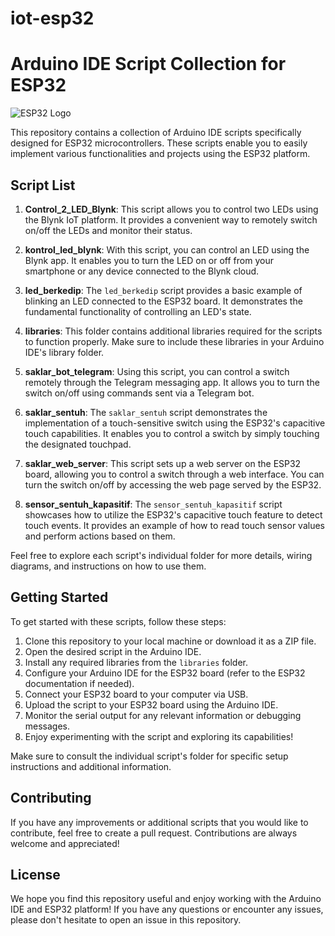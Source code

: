 # iot-esp32
# Arduino IDE Script Collection for ESP32

![ESP32 Logo](esp32_logo.png)

This repository contains a collection of Arduino IDE scripts specifically designed for ESP32 microcontrollers. These scripts enable you to easily implement various functionalities and projects using the ESP32 platform.

## Script List

1. **Control_2_LED_Blynk**: This script allows you to control two LEDs using the Blynk IoT platform. It provides a convenient way to remotely switch on/off the LEDs and monitor their status.

2. **kontrol_led_blynk**: With this script, you can control an LED using the Blynk app. It enables you to turn the LED on or off from your smartphone or any device connected to the Blynk cloud.

3. **led_berkedip**: The `led_berkedip` script provides a basic example of blinking an LED connected to the ESP32 board. It demonstrates the fundamental functionality of controlling an LED's state.

4. **libraries**: This folder contains additional libraries required for the scripts to function properly. Make sure to include these libraries in your Arduino IDE's library folder.

5. **saklar_bot_telegram**: Using this script, you can control a switch remotely through the Telegram messaging app. It allows you to turn the switch on/off using commands sent via a Telegram bot.

6. **saklar_sentuh**: The `saklar_sentuh` script demonstrates the implementation of a touch-sensitive switch using the ESP32's capacitive touch capabilities. It enables you to control a switch by simply touching the designated touchpad.

7. **saklar_web_server**: This script sets up a web server on the ESP32 board, allowing you to control a switch through a web interface. You can turn the switch on/off by accessing the web page served by the ESP32.

8. **sensor_sentuh_kapasitif**: The `sensor_sentuh_kapasitif` script showcases how to utilize the ESP32's capacitive touch feature to detect touch events. It provides an example of how to read touch sensor values and perform actions based on them.

Feel free to explore each script's individual folder for more details, wiring diagrams, and instructions on how to use them.

## Getting Started

To get started with these scripts, follow these steps:

1. Clone this repository to your local machine or download it as a ZIP file.
2. Open the desired script in the Arduino IDE.
3. Install any required libraries from the `libraries` folder.
4. Configure your Arduino IDE for the ESP32 board (refer to the ESP32 documentation if needed).
5. Connect your ESP32 board to your computer via USB.
6. Upload the script to your ESP32 board using the Arduino IDE.
7. Monitor the serial output for any relevant information or debugging messages.
8. Enjoy experimenting with the script and exploring its capabilities!

Make sure to consult the individual script's folder for specific setup instructions and additional information.

## Contributing

If you have any improvements or additional scripts that you would like to contribute, feel free to create a pull request. Contributions are always welcome and appreciated!

## License


We hope you find this repository useful and enjoy working with the Arduino IDE and ESP32 platform! If you have any questions or encounter any issues, please don't hesitate to open an issue in this repository.

